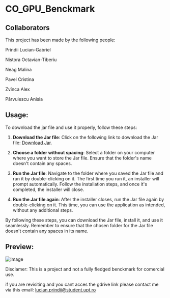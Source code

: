 # CO_GPU_Benckmark
## Collaborators

This project has been made by the following people:

Prindii Lucian-Gabriel

Nistora Octavian-Tiberiu

Neag Malina 

Pavel Cristina

Zvînca Alex 

Pârvulescu Anisia 


## Usage: 

To download the jar file and use it properly, follow these steps:

1. **Download the Jar file**: Click on the following link to download the Jar file: [Download Jar](https://drive.google.com/file/d/1iejv-YNtmHSGyXkLmU-7wtABfat8Ci4C/view).

2. **Choose a folder without spacing**: Select a folder on your computer where you want to store the Jar file. Ensure that the folder's name doesn't contain any spaces.

3. **Run the Jar file**: Navigate to the folder where you saved the Jar file and run it by double-clicking on it. The first time you run it, an installer will prompt automatically. Follow the installation steps, and once it's completed, the installer will close.

4. **Run the Jar file again**: After the installer closes, run the Jar file again by double-clicking on it. This time, you can use the application as intended, without any additional steps.

By following these steps, you can download the Jar file, install it, and use it seamlessly. Remember to ensure that the chosen folder for the Jar file doesn't contain any spaces in its name.

## Preview:

![image](https://drive.google.com/uc?export=view&id=1PgiCmZvqkoLVpBAcHkB16q94SaWyj8Hg&raw=true)


Disclamer: This is a project and not a fully fledged benckmark for comercial use.

if you are revisiting and you cant acces the gdrive link please contact me via this email: lucian.prindii@student.upt.ro

